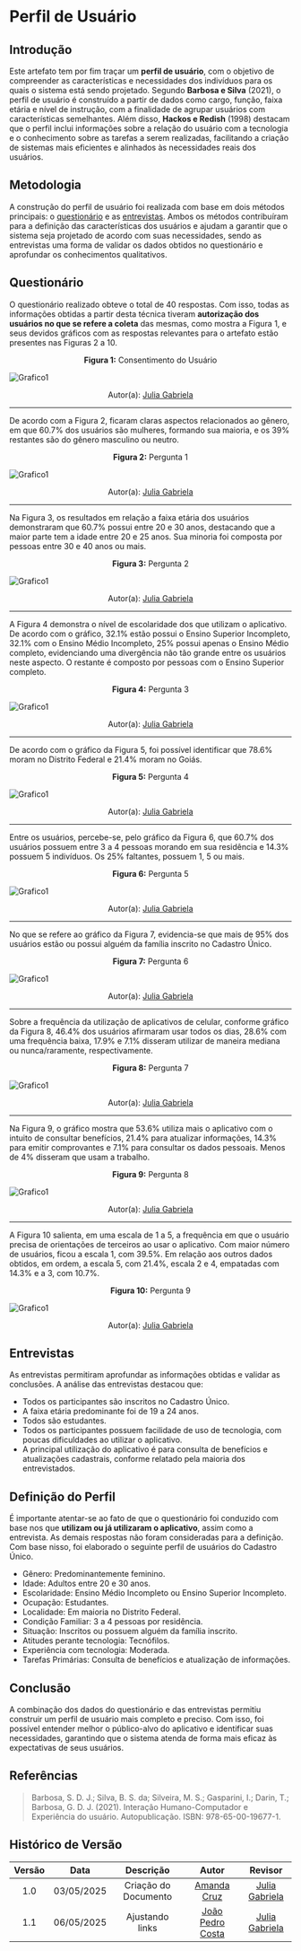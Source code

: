 # Perfil de Usuário

## Introdução

Este artefato tem por fim traçar um **perfil de usuário**, com o objetivo de compreender as características e necessidades dos indivíduos para os quais o sistema está sendo projetado. Segundo **Barbosa e Silva** (2021), o perfil de usuário é construído a partir de dados como cargo, função, faixa etária e nível de instrução, com a finalidade de agrupar usuários com características semelhantes. Além disso, **Hackos e Redish** (1998) destacam que o perfil inclui informações sobre a relação do usuário com a tecnologia e o conhecimento sobre as tarefas a serem realizadas, facilitando a criação de sistemas mais eficientes e alinhados às necessidades reais dos usuários.

## Metodologia

A construção do perfil de usuário foi realizada com base em dois métodos principais: o [questionário](./tecnicas/questionario.md) e as [entrevistas](./tecnicas/entrevista.md). Ambos os métodos contribuíram para a definição das características dos usuários e ajudam a garantir que o sistema seja projetado de acordo com suas necessidades, sendo as entrevistas uma forma de validar os dados obtidos no questionário e aprofundar os conhecimentos qualitativos.

## Questionário
O questionário realizado obteve o total de 40 respostas. Com isso, todas as informações obtidas a partir desta técnica tiveram **autorização dos usuários no que se refere a coleta** das mesmas, como mostra a Figura 1, e seus devidos gráficos com as respostas relevantes para o artefato estão presentes nas Figuras 2 a 10.

<p align="center"><b>Figura 1:</b> Consentimento do Usuário</p> 

![Grafico1](../assets/grafico1.png)

<center>
 Autor(a): <a href="https://github.com/JuliaGabP" target = "_blank">Julia Gabriela</a></h6>
</center>

--- 
De acordo com a Figura 2, ficaram claras aspectos relacionados ao gênero, em que 60.7% dos usuários são mulheres, formando sua maioria, e os 39% restantes são do gênero masculino ou neutro.

<p align="center"><b>Figura 2:</b> Pergunta 1</p> 
 
![Grafico1](../assets/grafico3.png)
<center>
 Autor(a): <a href="https://github.com/JuliaGabP" target = "_blank">Julia Gabriela</a></h6>
</center>

---

Na Figura 3, os resultados em relação a faixa etária dos usuários demonstraram que 60.7% possui entre 20 e 30 anos, destacando que a maior parte tem a idade entre 20 e 25 anos. Sua minoria foi composta por pessoas entre 30 e 40 anos ou mais.

<p align="center"><b>Figura 3:</b> Pergunta 2</p> 

![Grafico1](../assets/grafico4.png)
<center>
 Autor(a): <a href="https://github.com/JuliaGabP" target = "_blank">Julia Gabriela</a></h6>
</center>

---
A Figura 4 demonstra o nível de escolaridade dos que utilizam o aplicativo. De acordo com o gráfico, 32.1% estão possui o Ensino Superior Incompleto, 32.1% com o Ensino Médio Incompleto, 25% possui apenas o Ensino Médio completo, evidenciando uma divergência não tão grande entre os usuários neste aspecto. O restante é composto por pessoas com o Ensino Superior completo.

<p align="center"><b>Figura 4:</b> Pergunta 3</p> 

![Grafico1](../assets/grafico5.png)
<center>
 Autor(a): <a href="https://github.com/JuliaGabP" target = "_blank">Julia Gabriela</a></h6>
</center>

---

De acordo com o gráfico da Figura 5, foi possível identificar que 78.6% moram no Distrito Federal e 21.4% moram no Goiás.
<p align="center"><b>Figura 5:</b> Pergunta 4</p> 
  
![Grafico1](../assets/grafico6.png)
<center>
 Autor(a): <a href="https://github.com/JuliaGabP" target = "_blank">Julia Gabriela</a></h6>
</center>

--- 
Entre os usuários, percebe-se, pelo gráfico da Figura 6, que 60.7% dos usuários possuem entre 3 a 4 pessoas morando em sua residência e 14.3% possuem 5 indivíduos. Os 25% faltantes, possuem 1, 5 ou mais.

<p align="center"><b>Figura 6:</b> Pergunta 5</p> 

![Grafico1](../assets/grafico7.png)
<center>
 Autor(a): <a href="https://github.com/JuliaGabP" target = "_blank">Julia Gabriela</a></h6>
</center>

---
No que se refere ao gráfico da Figura 7, evidencia-se que mais de 95% dos usuários estão ou possui alguém da família inscrito no Cadastro Único.

<p align="center"><b>Figura 7:</b> Pergunta 6</p> 
  
![Grafico1](../assets/grafico8.png)
<center>
 Autor(a): <a href="https://github.com/JuliaGabP" target = "_blank">Julia Gabriela</a></h6>
</center>

---
Sobre a frequência da utilização de aplicativos de celular, conforme gráfico da Figura 8, 46.4% dos usuários afirmaram usar todos os dias, 28.6% com uma frequência baixa, 17.9% e 7.1% disseram utilizar de maneira mediana ou nunca/raramente, respectivamente.
<p align="center"><b>Figura 8:</b> Pergunta 7</p> 

![Grafico1](../assets/grafico13.png)
<center>
 Autor(a): <a href="https://github.com/JuliaGabP" target = "_blank">Julia Gabriela</a></h6>
</center>

---
Na Figura 9, o gráfico mostra que 53.6% utiliza mais o aplicativo com o intuito de consultar benefícios, 21.4% para atualizar informações, 14.3% para emitir comprovantes e 7.1% para consultar os dados pessoais. Menos de 4% disseram que usam a trabalho.

<p align="center"><b>Figura 9:</b> Pergunta 8</p> 

![Grafico1](../assets/grafico14.png)
<center>
 Autor(a): <a href="https://github.com/JuliaGabP" target = "_blank">Julia Gabriela</a></h6>
</center>

---
A Figura 10 salienta, em uma escala de 1 a 5, a frequência em que o usuário precisa de orientações de terceiros ao usar o aplicativo. Com maior número de usuários, ficou a escala 1, com 39.5%. Em relação aos outros dados obtidos, em ordem, a escala 5, com 21.4%, escala 2 e 4, empatadas com 14.3% e a 3, com 10.7%. 
<p align="center"><b>Figura 10:</b> Pergunta 9</p> 

![Grafico1](../assets/grafico16.png)
<center>
 Autor(a): <a href="https://github.com/JuliaGabP" target = "_blank">Julia Gabriela</a></h6>
</center>

## Entrevistas

As entrevistas permitiram aprofundar as informações obtidas e validar as conclusões. A análise das entrevistas destacou que:

- Todos os participantes são inscritos no Cadastro Único.
- A faixa etária predominante foi de 19 a 24 anos.
- Todos são estudantes.
- Todos os participantes possuem facilidade de uso de tecnologia, com poucas dificuldades ao utilizar o aplicativo.
- A principal utilização do aplicativo é para consulta de benefícios e atualizações cadastrais, conforme relatado pela maioria dos entrevistados.

## Definição do Perfil 

É importante atentar-se ao fato de que o questionário foi conduzido com base nos que **utilizam ou já utilizaram o aplicativo**, assim como a entrevista. As demais respostas não foram consideradas para a definição.
Com base nisso, foi elaborado o seguinte perfil de usuários do Cadastro Único.

- Gênero: Predominantemente feminino.
- Idade: Adultos entre 20 e 30 anos.
- Escolaridade: Ensino Médio Incompleto ou Ensino Superior Incompleto.
- Ocupação: Estudantes.
- Localidade: Em maioria no Distrito Federal.
- Condição Familiar: 3 a 4 pessoas por residência.
- Situação: Inscritos ou possuem alguém da família inscrito.
- Atitudes perante tecnologia: Tecnófilos.
- Experiência com tecnologia: Moderada.
- Tarefas Primárias: Consulta de benefícios e atualização de informações.


## Conclusão

A combinação dos dados do questionário e das entrevistas permitiu construir um perfil de usuário mais completo e preciso. Com isso, foi possível entender melhor o público-alvo do aplicativo e identificar suas necessidades, garantindo que o sistema atenda de forma mais eficaz às expectativas de seus usuários.

## Referências

> Barbosa, S. D. J.; Silva, B. S. da; Silveira, M. S.; Gasparini, I.; Darin, T.; Barbosa, G. D. J. (2021). Interação Humano-Computador e Experiência do usuário. Autopublicação. ISBN: 978-65-00-19677-1.

## Histórico de Versão
| Versão |    Data    |    Descrição     |         Autor         |       Revisor      |
| :----: | :--------: | :--------------: | :-------------------: | :----------------: |
|  1.0   | 03/05/2025 | Criação do Documento | [Amanda Cruz](https://github.com/mandicrz) | [Julia Gabriela](https://github.com/JuliaGabP) | 
|  1.1   | 06/05/2025 | Ajustando links  | [João Pedro Costa](https://github.com/joaopedro) | [Julia Gabriela](https://github.com/JuliaGabP)                      |